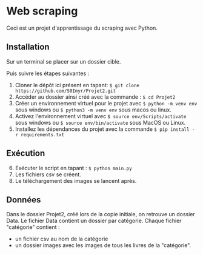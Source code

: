 # Web scraping

Ceci est un projet d'apprentissage du scraping avec Python.

## Installation

Sur un terminal se placer sur un dossier cible.

Puis suivre les étapes suivantes :
1. Cloner le dépôt ici présent en tapant: `$ git clone https://github.com/S0Imyr/Projet2.git`
2. Accéder au dossier ainsi créé avec la commande : `$ cd Projet2`
3. Créer un environnement virtuel pour le projet avec `$ python -m venv env` sous windows ou `$ python3 -m venv env` sous macos ou linux.
4. Activez l'environnement virtuel avec `$ source env/Scripts/activate` sous windows ou `$ source env/bin/activate` sous MacOS ou Linux.
5. Installez les dépendances du projet avec la commande `$ pip install -r requirements.txt`

## Exécution

6. Exécuter le script en tapant : `$ python main.py`
7. Les fichiers csv se créent.
8. Le téléchargement des images se lancent après.

## Données

Dans le dossier Projet2, créé lors de la copie initiale, on retrouve un dossier Data.
Le fichier Data contient un dossier par catégorie.
Chaque fichier "catégorie" contient :
 - un fichier csv au nom de la catégorie</li>
 - un dossier images avec les images de tous les livres de la "catégorie".</li>


